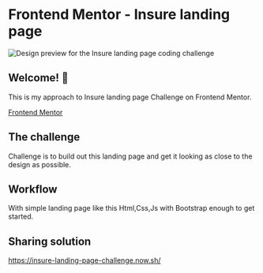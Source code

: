 # Frontend Mentor - Insure landing page

![Design preview for the Insure landing page coding challenge](https://res.cloudinary.com/dz209s6jk/image/upload/v1578936685/Challenges/sp3gewqjnhazsoovtqjm.jpg)

## Welcome! 👋

This is my approach to Insure landing page Challenge on Frontend Mentor.

[Frontend Mentor](https://www.frontendmentor.io)

## The challenge

Challenge is to build out this landing page and get it looking as close to the design as possible.

##  Workflow

With simple landing page like this Html,Css,Js with Bootstrap enough to get started.

## Sharing solution
https://insure-landing-page-challenge.now.sh/




